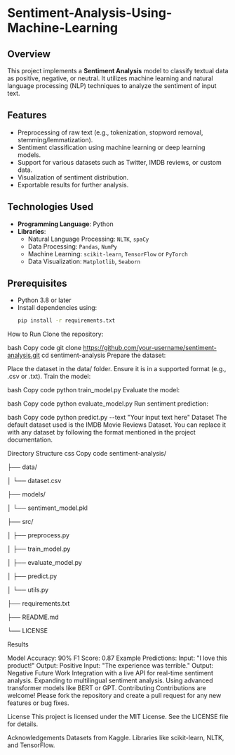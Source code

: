 # Sentiment-Analysis-Using-Machine-Learning

## Overview
This project implements a **Sentiment Analysis** model to classify textual data as positive, negative, or neutral. It utilizes machine learning and natural language processing (NLP) techniques to analyze the sentiment of input text. 

## Features
- Preprocessing of raw text (e.g., tokenization, stopword removal, stemming/lemmatization).
- Sentiment classification using machine learning or deep learning models.
- Support for various datasets such as Twitter, IMDB reviews, or custom data.
- Visualization of sentiment distribution.
- Exportable results for further analysis.

## Technologies Used
- **Programming Language**: Python
- **Libraries**:
  - Natural Language Processing: `NLTK`, `spaCy`
  - Data Processing: `Pandas`, `NumPy`
  - Machine Learning: `scikit-learn`, `TensorFlow` or `PyTorch`
  - Data Visualization: `Matplotlib`, `Seaborn`

## Prerequisites
- Python 3.8 or later
- Install dependencies using:
  ```bash
  pip install -r requirements.txt
How to Run
Clone the repository:

bash
Copy code
git clone https://github.com/your-username/sentiment-analysis.git
cd sentiment-analysis
Prepare the dataset:

Place the dataset in the data/ folder.
Ensure it is in a supported format (e.g., .csv or .txt).
Train the model:

bash
Copy code
python train_model.py
Evaluate the model:

bash
Copy code
python evaluate_model.py
Run sentiment prediction:

bash
Copy code
python predict.py --text "Your input text here"
Dataset
The default dataset used is the IMDB Movie Reviews Dataset. You can replace it with any dataset by following the format mentioned in the project documentation.

Directory Structure
css
Copy code
sentiment-analysis/

├── data/

│   └── dataset.csv

├── models/

│   └── sentiment_model.pkl

├── src/

│   ├── preprocess.py

│   ├── train_model.py

│   ├── evaluate_model.py

│   ├── predict.py

│   └── utils.py

├── requirements.txt

├── README.md

└── LICENSE

Results

Model Accuracy: 90%
F1 Score: 0.87
Example Predictions:
Input: "I love this product!"
Output: Positive
Input: "The experience was terrible."
Output: Negative
Future Work
Integration with a live API for real-time sentiment analysis.
Expanding to multilingual sentiment analysis.
Using advanced transformer models like BERT or GPT.
Contributing
Contributions are welcome! Please fork the repository and create a pull request for any new features or bug fixes.

License
This project is licensed under the MIT License. See the LICENSE file for details.

Acknowledgements
Datasets from Kaggle.
Libraries like scikit-learn, NLTK, and TensorFlow.
